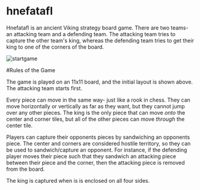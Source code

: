 # hnefatafl
Hnefatafl is an ancient Viking strategy board game. There are two teams- an attacking team and a defending team. The attacking team tries to capture the other team's king, whereas the defending team tries to get their king to one of the corners of the board.

![startgame](/images/start_game.jpg)

#Rules of the Game

The game is played on an 11x11 board, and the initial layout is shown above. The attacking team starts first.

Every piece can move in the same way- just like a rook in chess. They can move horizontally or vertically as far as they want, but they cannot jump over any other pieces. The king is the only piece that can move *onto* the center and corner tiles, but all of the other pieces can move *through* the center tile.

Players can capture their opponents pieces by sandwiching an opponents piece. The center and corners are considered hostile territory, so they can be used to sandwich/capture an opponent. For instance, if the defending player moves their piece such that they sandwich an attacking piece between their piece and the corner, then the attacking piece is removed from the board.

The king is captured when is is enclosed on all four sides.
